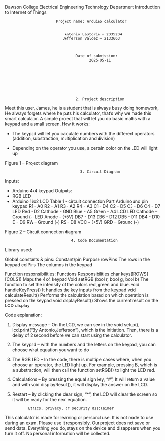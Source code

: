 Dawson College 
Electrical Engineering Technology Department 
Introduction to Internet of Things 
  
                           Project name: Arduino calculator 
                                
 
                               Antonio Lastoria – 2335234 
                              Jefferson Valdez – 2133663 
 
                                   
 
                                    Date of submission:  
                                          2025-05-11 
 	 







                                    2. Project description 
Meet this user, James, he is a student that is always busy doing homework, He always forgets where he puts his calculator, that’s why we made this smart calculator. A simple project that will let you do basic maths with a keypad and a small screen. 
How it works:  
-	The keypad will let you calculate numbers with the different operators (addition, substraction, multiplication and division) 
 
-	Depending on the operator you use, a certain color on the LED will light up 
                          
Figure 1 – Project diagram 	 

                                      


                                      3. Circuit Diagram 
Inputs: 
-	Arduino 4x4 keypad 
Outputs: 
-	RGB LED 
-	Arduino 16x2 LCD 
Table 1 – circuit connection 
Part 	Arduino uno pin 
keypad 	R1 - A0 
R2 - A1 
R3 - A2 
R4 - A3 
C1 - D4 
C2 - D5 
C3 - D6 
C4 - D7 
LED 	Red - D2 
Cathode - GND 
Blue - A5 
Green - A4 
LCD 	LED Cathode – 
Ground (-) 
LED Anode - (+5V) 
DB7 - D13 
DB6 - D12 
DB5 - D11 
DB4 - D10 
E - D9 
RW – Ground (-) 
RS - D8 
VCC - (+5V) 
GRD – Ground (-) 
 
Figure 2 – Circuit connection diagram 	 
                                   






                                  4. Code Documentation 
Library used: 
  
Global constants & pins: 
Constant/pin 	Purpose 
rowPins 	The rows in the keypad 
colPins 	The columns in the keypad 
 
Function responsibilities: 
Functions 	Responsibilities 
char keys([ROWS][COLS]) 	Maps the 4x4 keypad 
Void setRGB (bool r, bool g, bool b) 	The function to set the intensity of the colors red, green and blue. 
void handleKeyPress() 	It handles the key inputs from the keypad 
void calculateResult() 	Performs the calculation based on which operation is pressed on the keypad 
void displayResult() 	Shows the current result on the LCD display 
    
 



Code explanation: 
1.	Display message – On the LCD, we can see in the void setup(), lcd.print(“By Antonio,Jefferson”), which is the initiation. Then, there is a delay of 2 second before we can start using the calculator. 
 
2.	The keypad – with the numbers and the letters on the keypad, you can choose what equation you want to do 
 
3.	The RGB LED – In the code, there is multiple cases where, when you choose an operator, the LED light up. For example, pressing B, which is a substraction, will then call the function setRGB() to light the LED red. 
 
4.	Calculations – By pressing the equal sign key, “#”, It will return a value and with void displayResult(), it will display the answer on the LCD. 
 
5.	Restart – By clicking the clear sign, “*”, the LCD will clear the screen so it will be ready for the next equation. 





               Ethics, privacy, or security disclaimer 

This calculator is made for learning or personal use. It is not made to use during an exam. Please use it responsibly. 
Our project does not save or send data. Everything you do, stays on the device and disappears when you turn it off. No personal information will be collected. 
